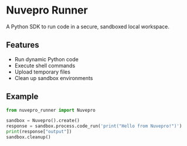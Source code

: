 # Nuvepro Runner

A Python SDK to run code in a secure, sandboxed local workspace.

## Features

- Run dynamic Python code
- Execute shell commands
- Upload temporary files
- Clean up sandbox environments

## Example

```python
from nuvepro_runner import Nuvepro

sandbox = Nuvepro().create()
response = sandbox.process.code_run('print("Hello from Nuvepro!")')
print(response["output"])
sandbox.cleanup()
